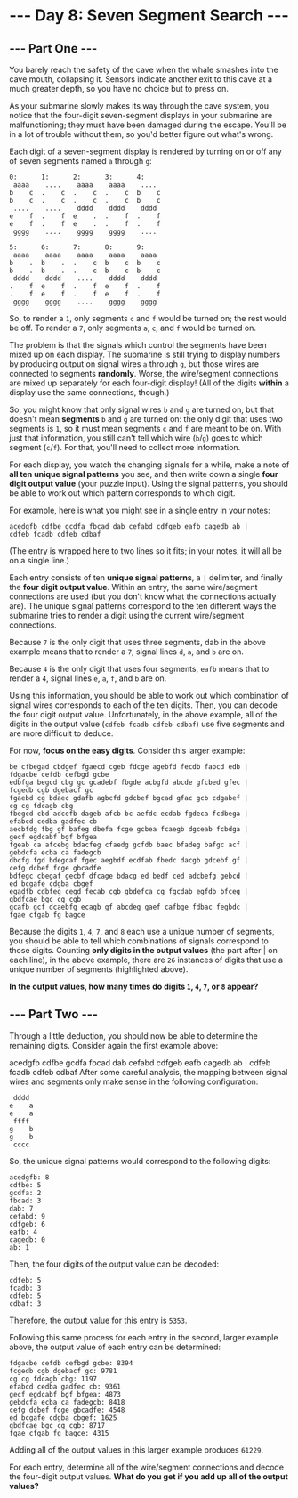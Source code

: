 # --- Day 8: Seven Segment Search ---

## --- Part One ---

You barely reach the safety of the cave when the whale smashes into the cave mouth, collapsing it. Sensors indicate
another exit to this cave at a much greater depth, so you have no choice but to press on.

As your submarine slowly makes its way through the cave system, you notice that the four-digit seven-segment displays in
your submarine are malfunctioning; they must have been damaged during the escape. You'll be in a lot of trouble without
them, so you'd better figure out what's wrong.

Each digit of a seven-segment display is rendered by turning on or off any of seven segments named `a` through `g`:

```
0:      1:      2:      3:      4:
 aaaa    ....    aaaa    aaaa    ....
b    c  .    c  .    c  .    c  b    c
b    c  .    c  .    c  .    c  b    c
 ....    ....    dddd    dddd    dddd
e    f  .    f  e    .  .    f  .    f
e    f  .    f  e    .  .    f  .    f
 gggg    ....    gggg    gggg    ....

5:      6:      7:      8:      9:
 aaaa    aaaa    aaaa    aaaa    aaaa
b    .  b    .  .    c  b    c  b    c
b    .  b    .  .    c  b    c  b    c
 dddd    dddd    ....    dddd    dddd
.    f  e    f  .    f  e    f  .    f
.    f  e    f  .    f  e    f  .    f
 gggg    gggg    ....    gggg    gggg
```

So, to render a `1`, only segments `c` and `f` would be turned on; the rest would be off. To render a `7`, only
segments `a`, `c`, and `f` would be turned on.

The problem is that the signals which control the segments have been mixed up on each display. The submarine is still
trying to display numbers by producing output on signal wires `a` through `g`, but those wires are connected to segments
**randomly**. Worse, the wire/segment connections are mixed up separately for each four-digit display! (All of the
digits **within** a display use the same connections, though.)

So, you might know that only signal wires `b` and `g` are turned on, but that doesn't mean **segments** `b` and `g` are
turned on: the only digit that uses two segments is `1`, so it must mean segments `c` and `f` are meant to be on. With
just that information, you still can't tell which wire (`b`/`g`) goes to which segment (`c`/`f`). For that, you'll need
to collect more information.

For each display, you watch the changing signals for a while, make a note of **all ten unique signal patterns** you see,
and then write down a single **four digit output value** (your puzzle input). Using the signal patterns, you should be
able to work out which pattern corresponds to which digit.

For example, here is what you might see in a single entry in your notes:

```
acedgfb cdfbe gcdfa fbcad dab cefabd cdfgeb eafb cagedb ab |
cdfeb fcadb cdfeb cdbaf
```

(The entry is wrapped here to two lines so it fits; in your notes, it will all be on a single line.)

Each entry consists of ten **unique signal patterns**, a `|` delimiter, and finally the **four digit output value**.
Within an entry, the same wire/segment connections are used (but you don't know what the connections actually are). The
unique signal patterns correspond to the ten different ways the submarine tries to render a digit using the current
wire/segment connections.

Because `7` is the only digit that uses three segments, dab in the above example means that to
render a `7`, signal lines `d`, `a`, and `b` are on.

Because `4` is the only digit that uses four segments, `eafb` means
that to render a `4`, signal lines `e`, `a`, `f`, and `b` are on.

Using this information, you should be able to work out which combination of signal wires corresponds to each of the ten
digits. Then, you can decode the four digit output value. Unfortunately, in the above example, all of the digits in the
output value (`cdfeb fcadb cdfeb cdbaf`) use five segments and are more difficult to deduce.

For now, **focus on the easy digits**. Consider this larger example:

```
be cfbegad cbdgef fgaecd cgeb fdcge agebfd fecdb fabcd edb |
fdgacbe cefdb cefbgd gcbe
edbfga begcd cbg gc gcadebf fbgde acbgfd abcde gfcbed gfec |
fcgedb cgb dgebacf gc
fgaebd cg bdaec gdafb agbcfd gdcbef bgcad gfac gcb cdgabef |
cg cg fdcagb cbg
fbegcd cbd adcefb dageb afcb bc aefdc ecdab fgdeca fcdbega |
efabcd cedba gadfec cb
aecbfdg fbg gf bafeg dbefa fcge gcbea fcaegb dgceab fcbdga |
gecf egdcabf bgf bfgea
fgeab ca afcebg bdacfeg cfaedg gcfdb baec bfadeg bafgc acf |
gebdcfa ecba ca fadegcb
dbcfg fgd bdegcaf fgec aegbdf ecdfab fbedc dacgb gdcebf gf |
cefg dcbef fcge gbcadfe
bdfegc cbegaf gecbf dfcage bdacg ed bedf ced adcbefg gebcd |
ed bcgafe cdgba cbgef
egadfb cdbfeg cegd fecab cgb gbdefca cg fgcdab egfdb bfceg |
gbdfcae bgc cg cgb
gcafb gcf dcaebfg ecagb gf abcdeg gaef cafbge fdbac fegbdc |
fgae cfgab fg bagce
```

Because the digits `1`, `4`, `7`, and `8` each use a unique number of segments, you should be able to tell which
combinations of signals correspond to those digits. Counting **only digits in the output values** (the part after | on
each line), in the above example, there are `26` instances of digits that use a unique number of segments (highlighted
above).

**In the output values, how many times do digits `1`, `4`, `7`, or `8` appear?**

## --- Part Two ---

Through a little deduction, you should now be able to determine the remaining digits. Consider again the first example
above:

acedgfb cdfbe gcdfa fbcad dab cefabd cdfgeb eafb cagedb ab |
cdfeb fcadb cdfeb cdbaf
After some careful analysis, the mapping between signal wires and segments only make sense in the following
configuration:

```
 dddd
e    a
e    a
 ffff
g    b
g    b
 cccc
```

So, the unique signal patterns would correspond to the following digits:

```
acedgfb: 8
cdfbe: 5
gcdfa: 2
fbcad: 3
dab: 7
cefabd: 9
cdfgeb: 6
eafb: 4
cagedb: 0
ab: 1
```

Then, the four digits of the output value can be decoded:

```
cdfeb: 5
fcadb: 3
cdfeb: 5
cdbaf: 3
```

Therefore, the output value for this entry is `5353`.

Following this same process for each entry in the second, larger example above, the output value of each entry can be
determined:

```
fdgacbe cefdb cefbgd gcbe: 8394
fcgedb cgb dgebacf gc: 9781
cg cg fdcagb cbg: 1197
efabcd cedba gadfec cb: 9361
gecf egdcabf bgf bfgea: 4873
gebdcfa ecba ca fadegcb: 8418
cefg dcbef fcge gbcadfe: 4548
ed bcgafe cdgba cbgef: 1625
gbdfcae bgc cg cgb: 8717
fgae cfgab fg bagce: 4315
```

Adding all of the output values in this larger example produces `61229`.

For each entry, determine all of the wire/segment connections and decode the four-digit output values. **What do you get
if you add up all of the output values?**